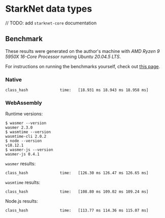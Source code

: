 # StarkNet data types

// TODO: add `starknet-core` documentation

## Benchmark

These results were generated on the author's machine with _AMD Ryzen 9 5950X 16-Core Processor_ running _Ubuntu 20.04.5 LTS_.

For instructions on running the benchmarks yourself, check out [this page](../BENCHMARK.md).

### Native

```log
class_hash              time:   [18.931 ms 18.943 ms 18.958 ms]
```

### WebAssembly

Runtime versions:

```console
$ wasmer --version
wasmer 2.3.0
$ wasmtime --version
wasmtime-cli 2.0.2
$ node --version
v18.12.1
$ wasmer-js --version
wasmer-js 0.4.1
```

`wasmer` results:

```log
class_hash              time:   [126.30 ms 126.47 ms 126.65 ms]
```

`wasmtime` results:

```log
class_hash              time:   [108.80 ms 109.02 ms 109.24 ms]
```

Node.js results:

```log
class_hash              time:   [113.77 ms 114.36 ms 115.07 ms]
```
